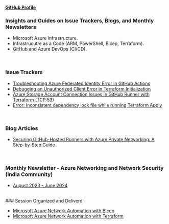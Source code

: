 [**GitHub Profile**](https://github.com/charlesderber)
<br>

### Insights and Guides on Issue Trackers, Blogs, and Monthly Newsletters


- Microsoft Azure Infrastructure. 
- Infrastrucutre as a Code (ARM, PowerShell, Bicep, Terraform).
- GitHub and Azure DevOps (CI/CD).
<br>


### Issue Trackers

- [Troubleshooting Azure Federated Identity Error in GitHub Actions](https://github.com/charlesderber/charlesderber.github.io/blob/main/docs/issue-tracker/federated_identity_github.md)
- [Debugging an Unauthorized Client Error in Terraform Initialization](https://github.com/charlesderber/charlesderber.github.io/blob/main/docs/issue-tracker/unauthorized_client_spn.md)
- [Azure Storage Account Connection Issues in GitHub Runner with Terraform (TCP:53)](https://github.com/charlesderber/charlesderber.github.io/blob/main/docs/issue-tracker/container_list_blob_lookup_fail.md)
- [Error: Inconsistent dependency lock file while running Terraform Apply](https://github.com/charlesderber/charlesderber.github.io/blob/main/docs/issue-tracker/terraform_inconsistent_dependency_lock.md)
<br>

### Blog Articles

- [Securing GitHub-Hosted Runners with Azure Private Networking: A Step-by-Step Guide](https://github.com/charlesderber/charlesderber.github.io/blob/main/docs/articles/ghpvt-run/github_hosted_private_runner.md)
<br>


### Monthly Newsletter - Azure Networking and Network Security (India Community)

- [August 2023 - June 2024](https://docs.google.com/document/d/1PuHCktLfi3c7OwNPDHSso4cWmsus5dT6J_BgrQJ4fZU)
<br>
### Session Organized and Deliverd

- [Microsoft Azure Network Automation with Bicep](https://www.linkedin.com/posts/activity-7172191528432328704-SWTl/)
- [Microsoft Azure Network Automation with Terraform](https://www.linkedin.com/posts/activity-7186638570336509952-sFff)